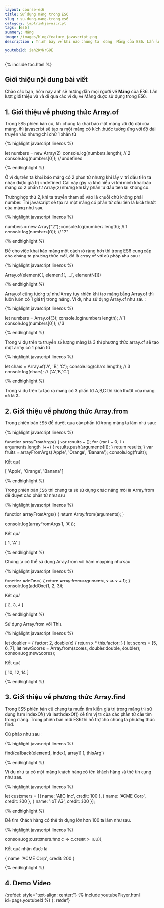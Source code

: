 ```yaml
---
layout: course-es6
title: Sử dụng mảng trong ES6 
slug : su-dung-mang-trong-es6
category: laptrinhjavascript
tags: [es6]
summery: Mảng
image: /images/blog/feature_javascript.png
description : Trình bày về khi nào chúng ta  dùng  Mảng của ES6. Lần lượt giới thiệu và và đi qua các ví dụ về Mảng được sử dụng trong ES6.

youtubeId: iah2KyNrG9E
---
```


{% include toc.html %}

## **Giới thiệu nội dung bài viết**

Chào các bạn, hôm nay anh sẽ hướng dẫn mọi người về  <b>Mảng</b> của ES6. Lần lượt giới thiệu và và đi qua các ví dụ về Mảng được sử dụng trong ES6.

## **1. Giới thiệu về phương thức Array.of**

Trong ES5 phiên bản củ, khi chúng ta khai báo một mảng với độ dài của mảng, thì javascript sẽ tạo ra một mảng có kích thước tương ứng với độ dài truyền vào nhưng chỉ chứ 1 phần tử


{% highlight javascript  linenos %}

let numbers = new Array(2);
console.log(numbers.length); // 2
console.log(numbers[0]); // undefined

{% endhighlight %}

Ở ví dụ trên ta khai báo mảng có 2 phần tử nhưng khi lấy vị trí đầu tiên ta nhận được giá trị undefined. Cái này gây ra khó hiểu vì khi mình khai báo mảng có 2 phần tử Array(2) nhưng khi lấy phần tử đầu tiên lại không có.

Trường hợp thứ 2, khi ta truyền tham số vào là chuỗi chứ không phải number. Thì javascript sẽ tạo ra một mảng có phần tử đầu tiên là kích thướt của mảng như sau.

{% highlight javascript  linenos %}

numbers = new Array("2");
console.log(numbers.length); // 1
console.log(numbers[0]); // "2"

{% endhighlight %}

Để cho việc khai báo mảng một cách rõ ràng hơn thì trong ES6 cung cấp cho chúng ta phương thức mới, đó là array.of với cú pháp như sau :


{% highlight javascript  linenos %}

Array.of(element0[, element1[, ...[, elementN]]])

{% endhighlight %}

Array.of cũng tương tự như Array tuy nhiên khi tạo mảng bằng Array.of thì luôn luôn có 1 giá trị trong mảng.
Ví dụ như sử dụng Array.of như sau :

{% highlight javascript  linenos %}

let numbers = Array.of(3);
console.log(numbers.length); // 1
console.log(numbers[0]); // 3

{% endhighlight %}

Trong ví dụ trên ta truyền số lượng mảng là 3 thì phương thức array.of sẽ tạo một array có 1 phần tử

{% highlight javascript  linenos %}

let chars = Array.of('A', 'B', 'C');
console.log(chars.length); // 3
console.log(chars); // ['A','B','C']

{% endhighlight %}

Trong ví dụ trên ta tạo ra mảng có 3 phần tử A,B,C thì kích thướt của mảng sẽ là 3.

## **2. Giới thiệu về phương thức Array.from**

Trong phiên bản ES5 để duyệt qua các phần tử trong mảng ta làm như sau:

{% highlight javascript  linenos %}

function arrayFromArgs() {
    var results = [];
    for (var i = 0; i < arguments.length; i++) {
        results.push(arguments[i]);
    }
    return results;
}
var fruits = arrayFromArgs('Apple', 'Orange', 'Banana');
console.log(fruits);

Kết quả

[ 'Apple', 'Orange', 'Banana' ]

{% endhighlight %}

Trong phiên bản ES6 thì chúng ta sẽ sử dụng chức năng mới là Array.from để duyệt các phần tử như sau


{% highlight javascript  linenos %}

function arrayFromArgs() {
    return Array.from(arguments);
}

console.log(arrayFromArgs(1, 'A'));

Kết quả

[ 1, 'A' ]

{% endhighlight %}

Chúng ta có thể sử dụng Array.from với hàm mapping như sau

{% highlight javascript  linenos %}

function addOne() {
    return Array.from(arguments, x => x + 1);
}
console.log(addOne(1, 2, 3));

Kết quả

[ 2, 3, 4 ]

{% endhighlight %}

Sử dụng Array.from với This.

{% highlight javascript  linenos %}

let doubler = {
    factor: 2,
    double(x) {
        return x * this.factor;
    }
}
let scores = [5, 6, 7];
let newScores = Array.from(scores, doubler.double, doubler);
console.log(newScores);

Kết quả

[ 10, 12, 14 ]


{% endhighlight %}

## **3. Giới thiệu về phương thức Array.find**

Trong ES5 phiên bản cũ chúng ta muốn tìm kiếm giá trị trong mảng thì sử dụng hàm indexOf() và lastIndexOf() để tìm vị trí của các phần tử cần tìm trong mảng. Trong phiên bản mới ES6 thì hỗ trợ cho chúng ta phương thức find.

Cú pháp như sau :

{% highlight javascript  linenos %}

find(callback(element[, index[, array]])[, thisArg])


{% endhighlight %}


Ví dụ như ta có một mảng khách hàng có tên khách hàng và thẻ tín dụng như sau.

{% highlight javascript  linenos %}

let customers = [{
    name: 'ABC Inc',
    credit: 100
}, {
    name: 'ACME Corp',
    credit: 200
}, {
    name: 'IoT AG',
    credit: 300
}];


{% endhighlight %}

Để tìm Khách hàng có thẻ tín dụng lớn hơn 100 ta làm như sau.

{% highlight javascript  linenos %}

console.log(customers.find(c => c.credit > 100));

Kết quả nhận được là

{ name: 'ACME Corp', credit: 200 }

{% endhighlight %}

## **4. Demo Video**

{:refdef: style="text-align: center;"}
{% include youtubePlayer.html id=page.youtubeId %}
{: refdef}
















